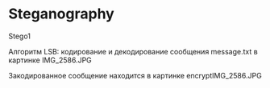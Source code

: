 # Steganography

Stego1

Алгоритм LSB: кодирование и декодирование сообщения message.txt в картинке IMG_2586.JPG

Закодированное сообщение находится в картинке encryptIMG_2586.JPG
